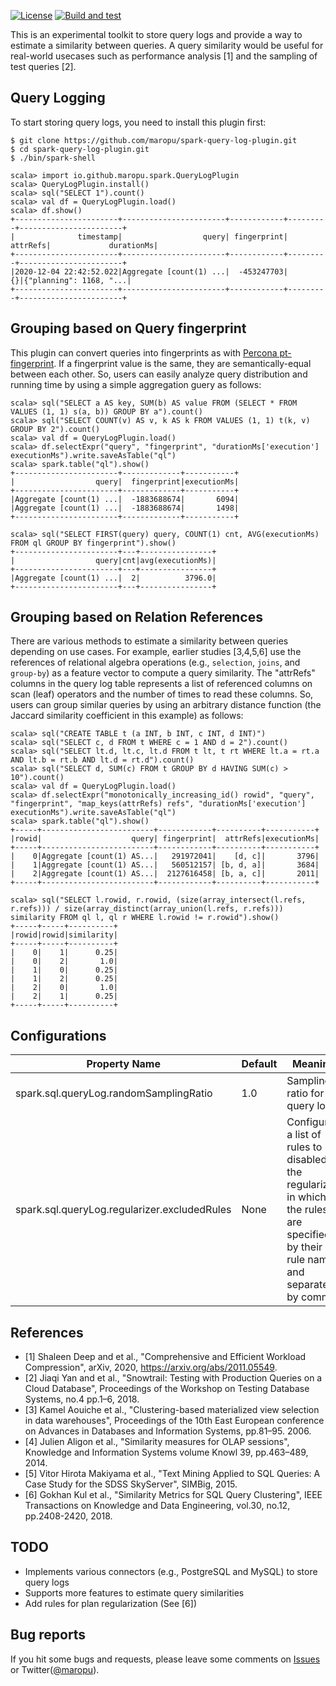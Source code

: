 [![License](http://img.shields.io/:license-Apache_v2-blue.svg)](https://github.com/maropu/spark-sql-server/blob/master/LICENSE)
[![Build and test](https://github.com/maropu/spark-query-log-plugin/workflows/Build%20and%20test/badge.svg)](https://github.com/maropu/spark-query-log-plugin/actions?query=workflow%3A%22Build+and+test%22)

This is an experimental toolkit to store query logs and provide a way to estimate a similarity between queries.
A query similarity would be useful for real-world usecases such as performance analysis [1] and the sampling of test queries [2].

## Query Logging

To start storing query logs, you need to install this plugin first:

    $ git clone https://github.com/maropu/spark-query-log-plugin.git
    $ cd spark-query-log-plugin.git
    $ ./bin/spark-shell

    scala> import io.github.maropu.spark.QueryLogPlugin
    scala> QueryLogPlugin.install()
    scala> sql("SELECT 1").count()
    scala> val df = QueryLogPlugin.load()
    scala> df.show()
    +-----------------------+-----------------------+------------+---------+-----------------------+
    |              timestamp|                  query| fingerprint| attrRefs|             durationMs|
    +-----------------------+-----------------------+------------+---------+-----------------------+
    |2020-12-04 22:42:52.022|Aggregate [count(1) ...|  -453247703|       {}|{"planning": 1168, "...|
    +-----------------------+-----------------------+------------+---------+-----------------------+

## Grouping based on Query fingerprint

This plugin can convert queries into fingerprints as with [Percona pt-fingerprint](https://www.percona.com/doc/percona-toolkit/LATEST/pt-fingerprint.html).
If a fingerprint value is the same, they are semantically-equal between each other.
So, users can easily analyze query distribution and running time by using a simple aggregation guery as follows:

    scala> sql("SELECT a AS key, SUM(b) AS value FROM (SELECT * FROM VALUES (1, 1) s(a, b)) GROUP BY a").count()
    scala> sql("SELECT COUNT(v) AS v, k AS k FROM VALUES (1, 1) t(k, v) GROUP BY 2").count()
    scala> val df = QueryLogPlugin.load()
    scala> df.selectExpr("query", "fingerprint", "durationMs['execution'] executionMs").write.saveAsTable("ql")
    scala> spark.table("ql").show()
    +-----------------------+-------------+-----------+
    |                  query|  fingerprint|executionMs|
    +-----------------------+-------------+-----------+
    |Aggregate [count(1) ...|  -1883688674|       6094|
    |Aggregate [count(1) ...|  -1883688674|       1498|
    +-----------------------+-------------+-----------+

    scala> sql("SELECT FIRST(query) query, COUNT(1) cnt, AVG(executionMs) FROM ql GROUP BY fingerprint").show()
    +-----------------------+---+----------------+
    |                  query|cnt|avg(executionMs)|
    +-----------------------+---+----------------+
    |Aggregate [count(1) ...|  2|          3796.0|
    +-----------------------+---+----------------+

## Grouping based on Relation References

There are various methods to estimate a similarity between queries depending on use cases.
For example, earlier studies [3,4,5,6] use the references of relational algebra operations (e.g., `selection`, `joins`, and `group-by`)
as a feature vector to compute a query similarity. The "attrRefs" columns in the query log table represents
a list of referenced columns on scan (leaf) operators and the number of times to read these columns.
So, users can group similar queries by using an arbitrary distance function
(the Jaccard similarity coefficient in this example) as follows:

    scala> sql("CREATE TABLE t (a INT, b INT, c INT, d INT)")
    scala> sql("SELECT c, d FROM t WHERE c = 1 AND d = 2").count()
    scala> sql("SELECT lt.d, lt.c, lt.d FROM t lt, t rt WHERE lt.a = rt.a AND lt.b = rt.b AND lt.d = rt.d").count()
    scala> sql("SELECT d, SUM(c) FROM t GROUP BY d HAVING SUM(c) > 10").count()
    scala> val df = QueryLogPlugin.load()
    scala> df.selectExpr("monotonically_increasing_id() rowid", "query", "fingerprint", "map_keys(attrRefs) refs", "durationMs['execution'] executionMs").write.saveAsTable("ql")
    scala> spark.table("ql").show()
    +-----+-------------------------+------------+----------+-----------+
    |rowid|                    query| fingerprint|  attrRefs|executionMs|
    +-----+-------------------------+------------+----------+-----------+
    |    0|Aggregate [count(1) AS...|   291972041|    [d, c]|       3796|
    |    1|Aggregate [count(1) AS...|   560512157| [b, d, a]|       3684|
    |    2|Aggregate [count(1) AS...|  2127616458| [b, a, c]|       2011|
    +-----+-------------------------+------------+----------+-----------+

    scala> sql("SELECT l.rowid, r.rowid, (size(array_intersect(l.refs, r.refs))) / size(array_distinct(array_union(l.refs, r.refs))) similarity FROM ql l, ql r WHERE l.rowid != r.rowid").show()
    +-----+-----+----------+
    |rowid|rowid|similarity|
    +-----+-----+----------+
    |    0|    1|      0.25|
    |    0|    2|       1.0|
    |    1|    0|      0.25|
    |    1|    2|      0.25|
    |    2|    0|       1.0|
    |    2|    1|      0.25|
    +-----+-----+----------+

## Configurations

|  Property Name  |  Default  |  Meaning  |
| ---- | ---- | ---- |
|  spark.sql.queryLog.randomSamplingRatio  |  1.0  |  Sampling ratio for query logs. |
|  spark.sql.queryLog.regularizer.excludedRules |  None  | Configures a list of rules to be disabled in the regularizer, in which the rules are specified by their rule names and separated by comma. |

## References

 - [1] Shaleen Deep and et al., "Comprehensive and Efficient Workload Compression", arXiv, 2020, https://arxiv.org/abs/2011.05549.
 - [2] Jiaqi Yan and et al., "Snowtrail: Testing with Production Queries on a Cloud Database", Proceedings of the Workshop on Testing Database Systems, no.4 pp.1–6, 2018.
 - [3] Kamel Aouiche et al., "Clustering-based materialized view selection in data warehouses", Proceedings of the 10th East European conference on Advances in Databases and Information Systems, pp.81–95. 2006.
 - [4] Julien Aligon et al., "Similarity measures for OLAP sessions", Knowledge and Information Systems volume Knowl 39, pp.463–489, 2014.
 - [5] Vitor Hirota Makiyama et al., "Text Mining Applied to SQL Queries: A Case Study for the SDSS SkyServer", SIMBig, 2015.
 - [6] Gokhan Kul et al., "Similarity Metrics for SQL Query Clustering", IEEE Transactions on Knowledge and Data Engineering, vol.30, no.12, pp.2408-2420, 2018.

## TODO

 - Implements various connectors (e.g., PostgreSQL and MySQL) to store query logs
 - Supports more features to estimate query similarities
 - Add rules for plan regularization (See [6])

## Bug reports

If you hit some bugs and requests, please leave some comments on [Issues](https://github.com/maropu/spark-query-log-plugin/issues)
or Twitter([@maropu](http://twitter.com/#!/maropu)).

